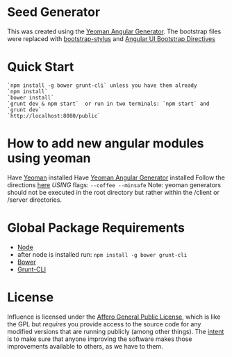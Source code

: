 Seed Generator
==============
This was created using the [Yeoman Angular Generator](https://github.com/yeoman/generator-angular).  The bootstrap files were replaced with [bootstrap-stylus](https://github.com/Acquisio/bootstrap-stylus) and [Angular UI Bootstrap Directives](http://angular-ui.github.io/bootstrap/)

Quick Start
===========
    `npm install -g bower grunt-cli` unless you have them already
    `npm install`
    `bower install`
    `grunt dev & npm start`  or run in two terminals: `npm start` and `grunt dev`
    `http://localhost:8080/public`

How to add new angular modules using yeoman
===========================================
Have [Yeoman](http://yeoman.io/) installed
Have [Yeoman Angular Generator](https://github.com/yeoman/generator-angular) installed
Follow the directions [here](https://github.com/yeoman/generator-angular) *USING* flags: `--coffee --minsafe`
Note: yeoman generators should not be executed in the root directory but rather within the /client or /server directories.

Global Package Requirements
===========================
* [Node](http://nodejs.org/)
* after node is installed run: `npm install -g bower grunt-cli`
 * [Bower](http://bower.io/)
 * [Grunt-CLI](http://gruntjs.com/)

License
=========
Influence is licensed under the [Affero General Public License](LICENSE), which is like the GPL but *requires* you provide access to the source code for any modified versions that are running publicly (among other things). The [intent](http://www.gnu.org/licenses/why-affero-gpl.html) is to make sure that anyone improving the software makes those improvements available to others, as we have to them.
